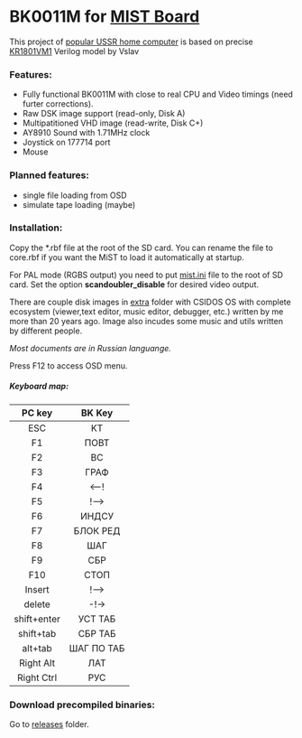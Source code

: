 ﻿# BK0011M for [MIST Board](https://github.com/mist-devel/mist-board/wiki)

This project of [popular USSR home computer](https://en.wikipedia.org/wiki/Electronika_BK) is based on precise [KR1801VM1](http://zx-pk.ru/showthread.php?t=23978) Verilog model by Vslav

### Features:
- Fully functional BK0011M with close to real CPU and Video timings (need furter corrections).
- Raw DSK image support (read-only, Disk A)
- Multipatitioned VHD image (read-write, Disk C+)
- AY8910 Sound with 1.71MHz clock
- Joystick on 177714 port
- Mouse

### Planned features:
- single file loading from OSD
- simulate tape loading (maybe)

### Installation:
Copy the *.rbf file at the root of the SD card. You can rename the file to core.rbf if you want the MiST to load it automatically at startup.

For PAL mode (RGBS output) you need to put [mist.ini](https://github.com/sorgelig/ZX_Spectrum-128K_MIST/tree/master/releases/mist.ini) file to the root of SD card. Set the option **scandoubler_disable** for desired video output.

There are couple disk images in [extra](https://github.com/sorgelig/BK0011M/tree/master/releases) folder with CSIDOS OS with complete ecosystem (viewer,text editor, music editor, debugger, etc.) written by me more than 20 years ago. Image also incudes some music and utils written by different people.

*Most documents are in Russian languange.*

Press F12 to access OSD menu.

##### Keyboard map:

| PC key      |  BK Key   |
|:-----------:|:---------:|
| ESC         | KT        |
| F1          | ПОВТ      |
| F2          | ВС        |
| F3          | ГРАФ      |
| F4          | <--!      |
| F5          | !-->      |
| F6          | ИНДСУ     |
| F7          | БЛОК РЕД  |
| F8          | ШАГ       |
| F9          | СБР       |
| F10         | СТОП      |
| Insert      | !-->      |
| delete      | -!->      |
| shift+enter | УСТ ТАБ   |
| shift+tab   | СБР ТАБ   |
| alt+tab     | ШАГ ПО ТАБ|
| Right Alt   | ЛАТ       |
| Right Ctrl  | РУС       |

### Download precompiled binaries:
Go to [releases](https://github.com/sorgelig/BK0011M/tree/master/releases) folder.
